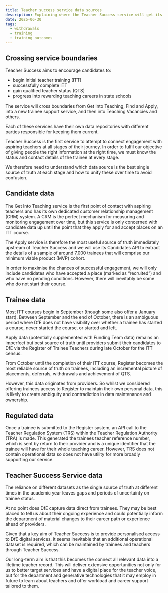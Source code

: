```yaml
---
title: Teacher success service data sources
description: Explaining where the Teacher Success service will get its data from at different times of the academic year
date: 2025-06-30
tags:
  - withdrawals
  - training
  - training outcomes
---
```


## Crossing service boundaries

Teacher Success aims to encourage candidates to:

- begin initial teacher training (ITT)
- successfully complete ITT
- gain qualified teacher status (QTS)
- progress into rewarding teaching careers in state schools

The service will cross boundaries from Get Into Teaching, Find and Apply, into a new trainee support service, and then into Teaching Vacancies and others.

Each of these services have their own data repositories with different parties responsible for keeping them current.

Teacher Success is the first service to attempt to connect engagement with aspiring teachers at all stages of their journey. In order to fulfil our objective of giving people the right information at the right time, we must know the status and contact details of the trainee at every stage.

We therefore need to understand which data source is the best single source of truth at each stage and how to unify these over time to avoid confusion.

## Candidate data

The Get Into Teaching service is the first point of contact with aspiring teachers and has its own dedicated customer relationship management (CRM) system. A CRM is the perfect mechanism for measuring and monitoring engagement over time, but this service is only concerned with candidate data up until the point that they apply for and accept places on an ITT course.

The Apply service is therefore the most useful source of truth immediately upstream of Teacher Success and we will use its Candidates API to extract the details of a sample of around 7,000 trainees that will comprise our minimum viable product (MVP) cohort.

In order to maximise the chances of successful engagement, we will only include candidates who have accepted a place (marked as “recruited”) and who have no pending conditions. However, there will inevitably be some who do not start their course.

## Trainee data

Most ITT courses begin in September (though some also offer a January start). Between September and the end of October, there is an ambiguous period where DfE does not have visibility over whether a trainee has started a course, never started the course, or started and left.

Apply data (potentially supplemented with Funding Team data) remains an imperfect but best source of truth until providers submit their candidates to DfE via the Register of Trainee Teachers during late October for the ITT census.

From October until the completion of their ITT course, Register becomes the most reliable source of truth on trainees, including an incremental picture of placements, deferrals, withdrawals and achievement of QTS.

However, this data originates from providers. So whilst we considered offering trainees access to Register to maintain their own personal data, this is likely to create ambiguity and contradiction in data maintenance and ownership.

## Regulated data

Once a trainee is submitted to the Register system, an API call to the Teacher Regulation System (TRS) within the Teacher Regulation Authority (TRA) is made. This generated the trainees teacher reference number, which is sent by return to their provider and is a unique identifier that the trainee will have for their whole teaching career. However, TRS does not contain operational data so does not have utility for more broadly supporting our service.

## Teacher Success Service data

The reliance on different datasets as the single source of truth at different times in the academic year leaves gaps and periods of uncertainty on trainee status.

At no point does DfE capture data direct from trainees. They may be best placed to tell us about their ongoing experience and could potentially inform the department of material changes to their career path or experience ahead of providers.

Given that a key aim of Teacher Success is to provide personalised access to DfE digital services, it seems inevitable that an additional operational dataset is required, which can be maintained by trainees and teachers through Teacher Success.

Our long-term aim is that this becomes the connect all relevant data into a lifetime teacher record. This will deliver extensive opportunities not only for us to better target services and have a digital place for the teacher voice, but for the department and generative technologies that it may employ in future to learn about teachers and offer workload and career support tailored to them.
